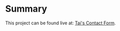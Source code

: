 # Summary

This project can be found live at: [Tai's Contact Form](https://tiy-mikaelchen-angular-contactform.surge.sh).
